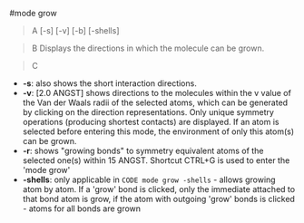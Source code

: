 #mode grow 

>A [-s] [-v] [-b] [-shells]

>B Displays the directions in which the molecule can be grown.

>C
 * **-s**: also shows the short interaction directions.
 * **-v**: [2.0 ANGST] shows directions to the molecules within the v value of the Van der Waals radii of the selected atoms, which can be generated by clicking on the direction representations. Only unique symmetry operations (producing shortest contacts) are displayed. If an atom is selected before entering this mode, the environment of only this atom(s) can be grown.
 * **-r**: shows "growing bonds" to symmetry equivalent atoms of the selected one(s) within 15 ANGST. Shortcut CTRL+G is used to enter the 'mode grow'
 * **-shells**: only applicable in `CODE mode grow -shells` - allows growing atom by atom. If a 'grow' bond is clicked, only the immediate attached to that bond atom is grow, if the atom with outgoing 'grow' bonds is clicked - atoms for all bonds are grown
